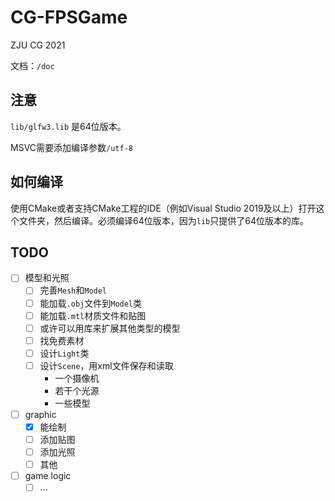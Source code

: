 ﻿# CG-FPSGame

ZJU CG 2021

文档：`/doc`

## 注意

`lib/glfw3.lib` 是64位版本。

MSVC需要添加编译参数`/utf-8`

## 如何编译

使用CMake或者支持CMake工程的IDE（例如Visual Studio 2019及以上）打开这个文件夹，然后编译。必须编译64位版本，因为`lib`只提供了64位版本的库。

## TODO

- [ ] 模型和光照
  - [ ] 完善`Mesh`和`Model`
  - [ ] 能加载`.obj`文件到`Model`类
  - [ ] 能加载`.mtl`材质文件和贴图
  - [ ] 或许可以用库来扩展其他类型的模型
  - [ ] 找免费素材
  - [ ] 设计`Light`类
  - [ ] 设计`Scene`，用xml文件保存和读取
    - 一个摄像机
    - 若干个光源
    - 一些模型
- [ ] graphic
  - [x] 能绘制
  - [ ] 添加贴图
  - [ ] 添加光照
  - [ ] 其他
- [ ] game logic
  - [ ] ...
